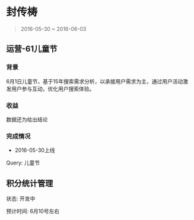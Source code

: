 # 封传梼

> 2016-05-30 ~ 2016-06-03

## 运营-61儿童节

### 背景

6月1日儿童节，基于15年搜索需求分析，以承接用户需求为主，通过用户活动激发用户参与互动，优化用户搜索体验。

### 收益

数据还为给出结论

### 完成情况

- 2016-05-30上线

Query: 儿童节


## 积分统计管理

状态: 开发中

预计时间: 6月10号左右





